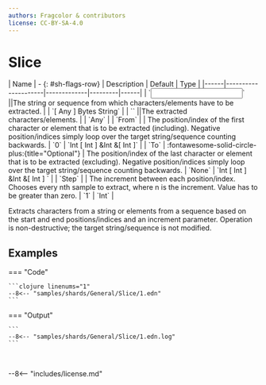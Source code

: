 ```yaml
---
authors: Fragcolor & contributors
license: CC-BY-SA-4.0
---
```



# Slice

<div class="sh-parameters" markdown="1">
| Name | - {: #sh-flags-row} | Description | Default | Type |
|------|---------------------|-------------|---------|------|
| `<input>` ||The string or sequence from which characters/elements have to be extracted. | | `[ Any ] Bytes String` |
| `<output>` ||The extracted characters/elements. | | `Any` |
| `From` |  | The position/index of the first character or element that is to be extracted (including). Negative position/indices simply loop over the target string/sequence counting backwards. | `0` | `Int [ Int ] &Int &[ Int ]` |
| `To` | :fontawesome-solid-circle-plus:{title="Optional"}  | The position/index of the last character or element that is to be extracted (excluding). Negative position/indices simply loop over the target string/sequence counting backwards. | `None` | `Int [ Int ] &Int &[ Int ] ` |
| `Step` |  | The increment between each position/index. Chooses every nth sample to extract, where n is the increment. Value has to be greater than zero. | `1` | `Int` |

</div>

Extracts characters from a string or elements from a sequence based on the start and end positions/indices and an increment parameter. Operation is non-destructive; the target string/sequence is not modified.

## Examples

=== "Code"

    ```clojure linenums="1"
    --8<-- "samples/shards/General/Slice/1.edn"
    ```

=== "Output"

    ```
    --8<-- "samples/shards/General/Slice/1.edn.log"
    ```
&nbsp;

--8<-- "includes/license.md"
